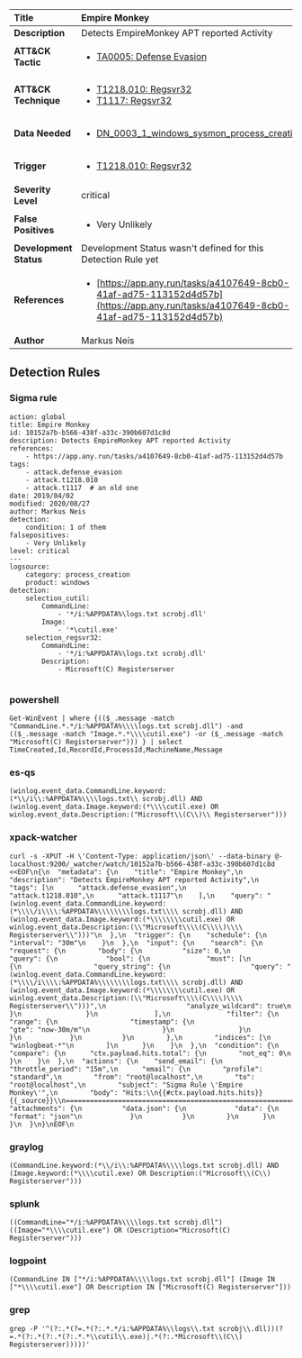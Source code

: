 | Title                    | Empire Monkey       |
|:-------------------------|:------------------|
| **Description**          | Detects EmpireMonkey APT reported Activity |
| **ATT&amp;CK Tactic**    |  <ul><li>[TA0005: Defense Evasion](https://attack.mitre.org/tactics/TA0005)</li></ul>  |
| **ATT&amp;CK Technique** | <ul><li>[T1218.010: Regsvr32](https://attack.mitre.org/techniques/T1218.010)</li><li>[T1117: Regsvr32](https://attack.mitre.org/techniques/T1117)</li></ul>  |
| **Data Needed**          | <ul><li>[DN_0003_1_windows_sysmon_process_creation](../Data_Needed/DN_0003_1_windows_sysmon_process_creation.md)</li></ul>  |
| **Trigger**              | <ul><li>[T1218.010: Regsvr32](../Triggers/T1218.010.md)</li></ul>  |
| **Severity Level**       | critical |
| **False Positives**      | <ul><li>Very Unlikely</li></ul>  |
| **Development Status**   |  Development Status wasn't defined for this Detection Rule yet  |
| **References**           | <ul><li>[https://app.any.run/tasks/a4107649-8cb0-41af-ad75-113152d4d57b](https://app.any.run/tasks/a4107649-8cb0-41af-ad75-113152d4d57b)</li></ul>  |
| **Author**               | Markus Neis |


## Detection Rules

### Sigma rule

```
action: global
title: Empire Monkey
id: 10152a7b-b566-438f-a33c-390b607d1c8d
description: Detects EmpireMonkey APT reported Activity
references:
    - https://app.any.run/tasks/a4107649-8cb0-41af-ad75-113152d4d57b
tags:
    - attack.defense_evasion
    - attack.t1218.010
    - attack.t1117  # an old one
date: 2019/04/02
modified: 2020/08/27
author: Markus Neis
detection:
    condition: 1 of them
falsepositives:
    - Very Unlikely 
level: critical
---
logsource:
    category: process_creation
    product: windows
detection:
    selection_cutil:
        CommandLine: 
            - '*/i:%APPDATA%\logs.txt scrobj.dll'
        Image:
            - '*\cutil.exe'
    selection_regsvr32:
        CommandLine: 
            - '*/i:%APPDATA%\logs.txt scrobj.dll'
        Description: 
            - Microsoft(C) Registerserver
        
```





### powershell
    
```
Get-WinEvent | where {(($_.message -match "CommandLine.*.*/i:%APPDATA%\\\\logs.txt scrobj.dll") -and (($_.message -match "Image.*.*\\\\cutil.exe") -or ($_.message -match "Microsoft(C) Registerserver"))) } | select TimeCreated,Id,RecordId,ProcessId,MachineName,Message
```


### es-qs
    
```
(winlog.event_data.CommandLine.keyword:(*\\/i\\:%APPDATA%\\\\logs.txt\\ scrobj.dll) AND (winlog.event_data.Image.keyword:(*\\\\cutil.exe) OR winlog.event_data.Description:("Microsoft\\(C\\)\\ Registerserver")))
```


### xpack-watcher
    
```
curl -s -XPUT -H \'Content-Type: application/json\' --data-binary @- localhost:9200/_watcher/watch/10152a7b-b566-438f-a33c-390b607d1c8d <<EOF\n{\n  "metadata": {\n    "title": "Empire Monkey",\n    "description": "Detects EmpireMonkey APT reported Activity",\n    "tags": [\n      "attack.defense_evasion",\n      "attack.t1218.010",\n      "attack.t1117"\n    ],\n    "query": "(winlog.event_data.CommandLine.keyword:(*\\\\/i\\\\:%APPDATA%\\\\\\\\logs.txt\\\\ scrobj.dll) AND (winlog.event_data.Image.keyword:(*\\\\\\\\cutil.exe) OR winlog.event_data.Description:(\\"Microsoft\\\\(C\\\\)\\\\ Registerserver\\")))"\n  },\n  "trigger": {\n    "schedule": {\n      "interval": "30m"\n    }\n  },\n  "input": {\n    "search": {\n      "request": {\n        "body": {\n          "size": 0,\n          "query": {\n            "bool": {\n              "must": [\n                {\n                  "query_string": {\n                    "query": "(winlog.event_data.CommandLine.keyword:(*\\\\/i\\\\:%APPDATA%\\\\\\\\logs.txt\\\\ scrobj.dll) AND (winlog.event_data.Image.keyword:(*\\\\\\\\cutil.exe) OR winlog.event_data.Description:(\\"Microsoft\\\\(C\\\\)\\\\ Registerserver\\")))",\n                    "analyze_wildcard": true\n                  }\n                }\n              ],\n              "filter": {\n                "range": {\n                  "timestamp": {\n                    "gte": "now-30m/m"\n                  }\n                }\n              }\n            }\n          }\n        },\n        "indices": [\n          "winlogbeat-*"\n        ]\n      }\n    }\n  },\n  "condition": {\n    "compare": {\n      "ctx.payload.hits.total": {\n        "not_eq": 0\n      }\n    }\n  },\n  "actions": {\n    "send_email": {\n      "throttle_period": "15m",\n      "email": {\n        "profile": "standard",\n        "from": "root@localhost",\n        "to": "root@localhost",\n        "subject": "Sigma Rule \'Empire Monkey\'",\n        "body": "Hits:\\n{{#ctx.payload.hits.hits}}{{_source}}\\n================================================================================\\n{{/ctx.payload.hits.hits}}",\n        "attachments": {\n          "data.json": {\n            "data": {\n              "format": "json"\n            }\n          }\n        }\n      }\n    }\n  }\n}\nEOF\n
```


### graylog
    
```
(CommandLine.keyword:(*\\/i\\:%APPDATA%\\\\logs.txt scrobj.dll) AND (Image.keyword:(*\\\\cutil.exe) OR Description:("Microsoft\\(C\\) Registerserver")))
```


### splunk
    
```
((CommandLine="*/i:%APPDATA%\\\\logs.txt scrobj.dll") ((Image="*\\\\cutil.exe") OR (Description="Microsoft(C) Registerserver")))
```


### logpoint
    
```
(CommandLine IN ["*/i:%APPDATA%\\\\logs.txt scrobj.dll"] (Image IN ["*\\\\cutil.exe"] OR Description IN ["Microsoft(C) Registerserver"]))
```


### grep
    
```
grep -P '^(?:.*(?=.*(?:.*.*/i:%APPDATA%\\logs\\.txt scrobj\\.dll))(?=.*(?:.*(?:.*(?:.*.*\\cutil\\.exe)|.*(?:.*Microsoft\\(C\\) Registerserver)))))'
```



